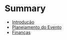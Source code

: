 # Summary

* [Introdução](README.md)
* [Planejamento do Evento](planejamento.md)
* [Finanças](financas.md)

